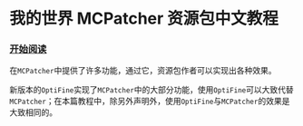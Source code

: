 # 我的世界 MCPatcher 资源包中文教程

### [开始阅读](book/menu.md)

在`MCPatcher`中提供了许多功能，通过它，资源包作者可以实现出各种效果。

新版本的`OptiFine`实现了`MCPatcher`中的大部分功能，使用`OptiFine`可以大致代替`MCPatcher`；在本篇教程中，除另外声明外，使用`OptiFine`与`MCPatcher`的效果是大致相同的。
